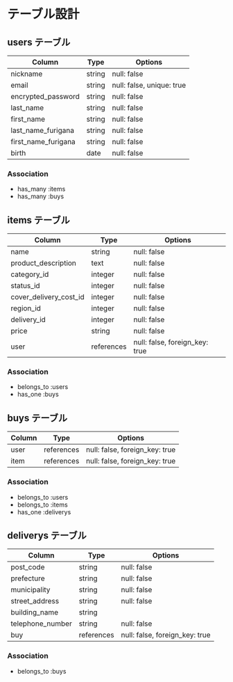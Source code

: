 # テーブル設計

## users テーブル

| Column              | Type   | Options                   |
| ------------------- | ------ | --------------------------|
| nickname            | string | null: false               |
| email               | string | null: false, unique: true |
| encrypted_password  | string | null: false               |
| last_name           | string | null: false               |
| first_name          | string | null: false               |
| last_name_furigana  | string | null: false               |
| first_name_furigana | string | null: false               |
| birth               | date   | null: false               |

### Association

- has_many :items
- has_many :buys


## items テーブル

| Column                 | Type       | Options                        |
| ---------------------- | ---------- | ------------------------------ |
| name                   | string     | null: false                    |
| product_description    | text       | null: false                    |
| category_id            | integer    | null: false                    |
| status_id              | integer    | null: false                    |
| cover_delivery_cost_id | integer    | null: false                    |
| region_id              | integer    | null: false                    |
| delivery_id            | integer    | null: false                    |
| price                  | string     | null: false                    |
| user                   | references | null: false, foreign_key: true |

### Association

- belongs_to :users
- has_one    :buys

## buys テーブル

| Column | Type       | Options                        |
| ------ | ---------- | ------------------------------ |
| user   | references | null: false, foreign_key: true |
| item   | references | null: false, foreign_key: true |

### Association

- belongs_to :users
- belongs_to :items
- has_one    :deliverys

## deliverys テーブル

| Column              | Type       | Options                        |
| ------------------- | ---------- | ------------------------------ |
| post_code           | string     | null: false                    |
| prefecture          | string     | null: false                    |
| municipality        | string     | null: false                    |
| street_address      | string     | null: false                    |
| building_name       | string     |                                |
| telephone_number    | string     | null: false                    |
| buy                 | references | null: false, foreign_key: true |

### Association

- belongs_to :buys